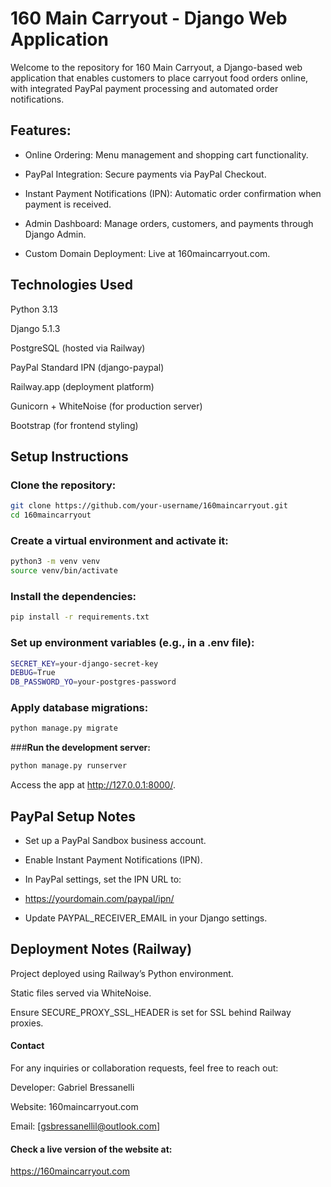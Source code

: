 # **160 Main Carryout - Django Web Application**

Welcome to the repository for 160 Main Carryout, a Django-based web application that enables customers to place carryout food orders online, with integrated PayPal payment processing and automated order notifications.

## **Features:**

- Online Ordering: Menu management and shopping cart functionality.

- PayPal Integration: Secure payments via PayPal Checkout.

- Instant Payment Notifications (IPN): Automatic order confirmation when payment is received.

- Admin Dashboard: Manage orders, customers, and payments through Django Admin.

- Custom Domain Deployment: Live at 160maincarryout.com.

## **Technologies Used**

Python 3.13

Django 5.1.3

PostgreSQL (hosted via Railway)

PayPal Standard IPN (django-paypal)

Railway.app (deployment platform)

Gunicorn + WhiteNoise (for production server)

Bootstrap (for frontend styling)


## **Setup Instructions**

### **Clone the repository:**
```bash
git clone https://github.com/your-username/160maincarryout.git
cd 160maincarryout
```
### **Create a virtual environment and activate it:**
```bash
python3 -m venv venv
source venv/bin/activate
```
### **Install the dependencies:**
```bash
pip install -r requirements.txt
```
### **Set up environment variables (e.g., in a .env file):**
```bash
SECRET_KEY=your-django-secret-key
DEBUG=True
DB_PASSWORD_YO=your-postgres-password
```
### **Apply database migrations:**
```bash
python manage.py migrate
```
###**Run the development server:**
```bash
python manage.py runserver
```
Access the app at http://127.0.0.1:8000/.

## **PayPal Setup Notes**

- Set up a PayPal Sandbox business account.

- Enable Instant Payment Notifications (IPN).

- In PayPal settings, set the IPN URL to:

- https://yourdomain.com/paypal/ipn/

- Update PAYPAL_RECEIVER_EMAIL in your Django settings.

## **Deployment Notes (Railway)**

Project deployed using Railway’s Python environment.

Static files served via WhiteNoise.

Ensure SECURE_PROXY_SSL_HEADER is set for SSL behind Railway proxies.

#### **Contact**

For any inquiries or collaboration requests, feel free to reach out:

Developer: Gabriel Bressanelli

Website: 160maincarryout.com

Email: [gsbressanellil@outlook.com]

#### **Check a live version of the website at:**
https://160maincarryout.com
